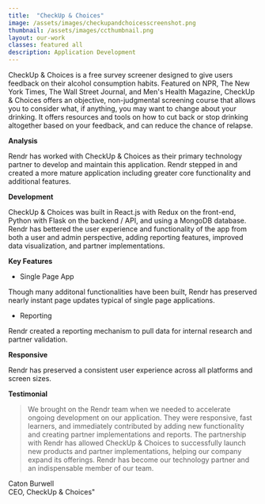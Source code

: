 ```yaml
---
title:  "CheckUp & Choices"
image: /assets/images/checkupandchoicesscreenshot.png
thumbnail: /assets/images/ccthumbnail.png
layout: our-work
classes: featured all
description: Application Development
---
```

CheckUp & Choices is a free survey screener designed to give users feedback on their alcohol consumption habits. Featured on NPR, The New York Times, The Wall Street Journal, and Men's Health Magazine, CheckUp & Choices offers an objective, non-judgmental screening course that allows you to consider what, if anything, you may want to change about your drinking. It offers resources and tools on how to cut back or stop drinking altogether based on your feedback, and can reduce the chance of relapse.

**Analysis**

Rendr has worked with CheckUp & Choices as their primary technology partner to develop and maintain this application. Rendr stepped in and created a more mature application including greater core functionality and additional features.  

**Development**

CheckUp & Choices was built in React.js with Redux on the front-end, Python with Flask on the backend / API, and using a MongoDB database. Rendr has bettered the user experience and functionality of the app from both a user and admin perspective, adding reporting features, improved data visualization, and partner implementations.

**Key Features**

- Single Page App

Though many additonal functionalities have been built, Rendr has preserved nearly instant page updates typical of single page applications.

- Reporting

Rendr created a reporting mechanism to pull data for internal research and partner validation.

**Responsive**

Rendr has preserved a consistent user experience across all platforms and screen sizes.

**Testimonial**

<blockquote>We brought on the Rendr team when we needed to accelerate ongoing development on our application. They were responsive, fast learners, and immediately contributed by adding new functionality and creating partner implementations and reports. The partnership with Rendr has allowed CheckUp & Choices to successfully launch new products and partner implementations, helping our company expand its offerings. Rendr has become our technology partner and an indispensable member of our team.</blockquote>

<p class="center-text">Caton Burwell<br>CEO, CheckUp & Choices"</p>